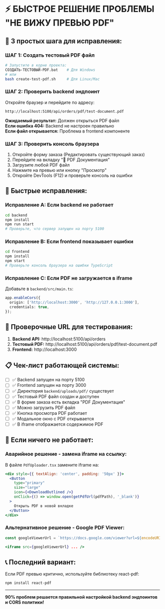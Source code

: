 # ⚡ БЫСТРОЕ РЕШЕНИЕ ПРОБЛЕМЫ "НЕ ВИЖУ ПРЕВЬЮ PDF"

## 🎯 3 простых шага для исправления:

### ШАГ 1: Создать тестовый PDF файл
```bash
# Запустите в корне проекта:
СОЗДАТЬ-ТЕСТОВЫЙ-PDF.bat    # Для Windows
# или
bash create-test-pdf.sh     # Для Linux/Mac
```

### ШАГ 2: Проверить backend эндпоинт
Откройте браузер и перейдите по адресу:
```
http://localhost:5100/api/orders/pdf/test-document.pdf
```

**Ожидаемый результат:** Должен открыться PDF файл  
**Если ошибка 404:** Backend не настроен правильно  
**Если файл открывается:** Проблема в frontend компоненте  

### ШАГ 3: Проверить консоль браузера
1. Откройте форму заказа (Редактировать существующий заказ)
2. Перейдите на вкладку "📄 PDF Документация"  
3. Загрузите любой PDF файл
4. Нажмите на превью или кнопку "Просмотр"
5. Откройте DevTools (F12) и проверьте консоль на ошибки

## 🔧 Быстрые исправления:

### Исправление A: Если backend не работает
```bash
cd backend
npm install
npm run start
# Проверьте, что сервер запущен на порту 5100
```

### Исправление B: Если frontend показывает ошибки
```bash
cd frontend
npm install
npm start
# Проверьте консоль браузера на ошибки TypeScript
```

### Исправление C: Если PDF не загружается в iframe
Добавьте в `backend/src/main.ts`:
```typescript
app.enableCors({
  origin: ['http://localhost:3000', 'http://127.0.0.1:3000'],
  credentials: true,
});
```

## 🎯 Проверочные URL для тестирования:

1. **Backend API:** http://localhost:5100/api/orders
2. **Тестовый PDF:** http://localhost:5100/api/orders/pdf/test-document.pdf  
3. **Frontend:** http://localhost:3000

## 📋 Чек-лист работающей системы:

- [ ] ✅ Backend запущен на порту 5100
- [ ] ✅ Frontend запущен на порту 3000  
- [ ] ✅ Директория `backend/uploads/pdf/` существует
- [ ] ✅ Тестовый PDF файл создан и доступен
- [ ] ✅ В форме заказа есть вкладка "PDF Документация"
- [ ] ✅ Можно загрузить PDF файл
- [ ] ✅ Кнопка просмотра PDF работает
- [ ] ✅ Модальное окно с PDF открывается
- [ ] ✅ В iframe отображается содержимое PDF

## 🚨 Если ничего не работает:

### Аварийное решение - замена iframe на ссылку:
В файле `PdfUploader.tsx` замените iframe на:
```jsx
<div style={{ textAlign: 'center', padding: '50px' }}>
  <Button 
    type="primary" 
    size="large"
    icon={<DownloadOutlined />}
    onClick={() => window.open(getPdfUrl(pdfPath), '_blank')}
  >
    Открыть PDF в новой вкладке
  </Button>
</div>
```

### Альтернативное решение - Google PDF Viewer:
```jsx
const googleViewerUrl = `https://docs.google.com/viewer?url=${encodeURIComponent(getPdfUrl(pdfPath))}&embedded=true`;

<iframe src={googleViewerUrl} ... />
```

## 📞 Последний вариант:

Если PDF превью критично, используйте библиотеку react-pdf:
```bash
npm install react-pdf
```

---

**90% проблем решается правильной настройкой backend эндпоинтов и CORS политики!**
